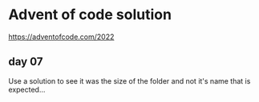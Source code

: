 # Advent of code solution

https://adventofcode.com/2022

## day 07
Use a solution to see it was the size of the folder and not it's name that is expected...